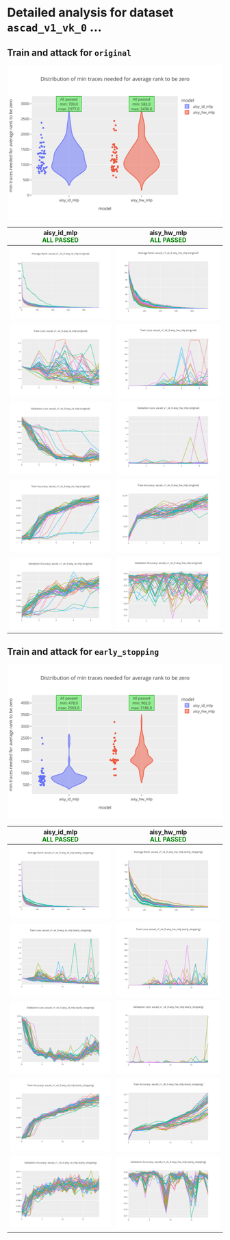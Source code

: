 
# Detailed analysis for dataset `ascad_v1_vk_0` ...


## Train and attack for `original`

![Distribution of min traces needed for average rank to be zero](../plots/original/ascad_v1_vk_0/violin.svg)

|aisy_id_mlp<br><span style='color:green'> **ALL PASSED** </span>|aisy_hw_mlp<br><span style='color:green'> **ALL PASSED** </span>|
|---|---|
|![Average Rank](../plots/original/ascad_v1_vk_0/aisy_id_mlp/average_rank.svg)|![Average Rank](../plots/original/ascad_v1_vk_0/aisy_hw_mlp/average_rank.svg)|
|![Train Loss](../plots/original/ascad_v1_vk_0/aisy_id_mlp/train_loss.svg)|![Train Loss](../plots/original/ascad_v1_vk_0/aisy_hw_mlp/train_loss.svg)|
|![Validation Loss](../plots/original/ascad_v1_vk_0/aisy_id_mlp/val_loss.svg)|![Validation Loss](../plots/original/ascad_v1_vk_0/aisy_hw_mlp/val_loss.svg)|
|![Train Accuracy](../plots/original/ascad_v1_vk_0/aisy_id_mlp/train_acc.svg)|![Train Accuracy](../plots/original/ascad_v1_vk_0/aisy_hw_mlp/train_acc.svg)|
|![Validation Accuracy](../plots/original/ascad_v1_vk_0/aisy_id_mlp/val_acc.svg)|![Validation Accuracy](../plots/original/ascad_v1_vk_0/aisy_hw_mlp/val_acc.svg)|

## Train and attack for `early_stopping`

![Distribution of min traces needed for average rank to be zero](../plots/early_stopping/ascad_v1_vk_0/violin.svg)

|aisy_id_mlp<br><span style='color:green'> **ALL PASSED** </span>|aisy_hw_mlp<br><span style='color:green'> **ALL PASSED** </span>|
|---|---|
|![Average Rank](../plots/early_stopping/ascad_v1_vk_0/aisy_id_mlp/average_rank.svg)|![Average Rank](../plots/early_stopping/ascad_v1_vk_0/aisy_hw_mlp/average_rank.svg)|
|![Train Loss](../plots/early_stopping/ascad_v1_vk_0/aisy_id_mlp/train_loss.svg)|![Train Loss](../plots/early_stopping/ascad_v1_vk_0/aisy_hw_mlp/train_loss.svg)|
|![Validation Loss](../plots/early_stopping/ascad_v1_vk_0/aisy_id_mlp/val_loss.svg)|![Validation Loss](../plots/early_stopping/ascad_v1_vk_0/aisy_hw_mlp/val_loss.svg)|
|![Train Accuracy](../plots/early_stopping/ascad_v1_vk_0/aisy_id_mlp/train_acc.svg)|![Train Accuracy](../plots/early_stopping/ascad_v1_vk_0/aisy_hw_mlp/train_acc.svg)|
|![Validation Accuracy](../plots/early_stopping/ascad_v1_vk_0/aisy_id_mlp/val_acc.svg)|![Validation Accuracy](../plots/early_stopping/ascad_v1_vk_0/aisy_hw_mlp/val_acc.svg)|